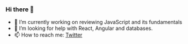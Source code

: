 ### Hi there 👋
 - 🔭 I’m currently working on reviewing JavaScript and its fundamentals
 - 🤔 I’m looking for help with React, Angular and databases.
 - 📫 How to reach me: [Twitter](https://twitter.com/Coding_CW)

<!--
**ColeWebster/ColeWebster** is a ✨ _special_ ✨ repository because its `README.md` (this file) appears on your GitHub profile.

Here are some ideas to get you started:

- 🔭 I’m currently working on ...
- 🌱 I’m currently learning ...
- 👯 I’m looking to collaborate on ...
- 🤔 I’m looking for help with ...
- 💬 Ask me about ...
- 📫 How to reach me: ...
- 😄 Pronouns: ...
- ⚡ Fun fact: ...
-->
